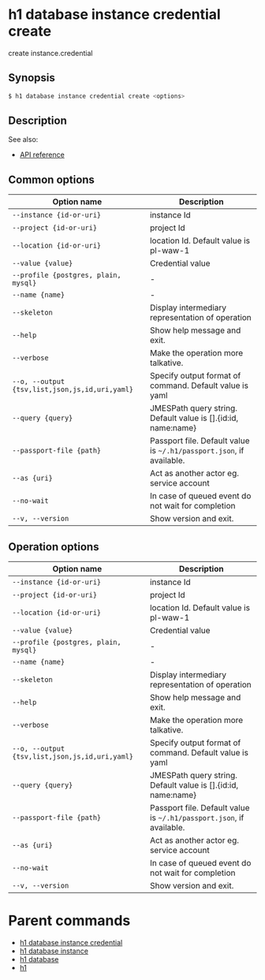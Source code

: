 
# h1 database instance credential create

create instance.credential

## Synopsis

```bash
$ h1 database instance credential create <options>
```

## Description

See also:

* [API reference](https://api.hyperone.com/v2/docs#operation/v1:database:instance.credential:create)

## Common options

| Option name                                        | Description                                                              |
| -------------------------------------------------- | ------------------------------------------------------------------------ |
| ```--instance {id-or-uri}```                       | instance Id                                                              |
| ```--project {id-or-uri}```                        | project Id                                                               |
| ```--location {id-or-uri}```                       | location Id. Default value is pl-waw-1                                   |
| ```--value {value}```                              | Credential value                                                         |
| ```--profile {postgres, plain, mysql}```           | -                                                                        |
| ```--name {name}```                                | -                                                                        |
| ```--skeleton```                                   | Display intermediary representation of operation                         |
| ```--help```                                       | Show help message and exit.                                              |
| ```--verbose```                                    | Make the operation more talkative.                                       |
| ```--o, --output {tsv,list,json,js,id,uri,yaml}``` | Specify output format of command. Default value is yaml                  |
| ```--query {query}```                              | JMESPath query string. Default value is [].\{id:id, name:name\}          |
| ```--passport-file {path}```                       | Passport file. Default value is ```~/.h1/passport.json```, if available. |
| ```--as {uri}```                                   | Act as another actor eg. service account                                 |
| ```--no-wait```                                    | In case of queued event do not wait for completion                       |
| ```--v, --version```                               | Show version and exit.                                                   |

## Operation options

| Option name                                        | Description                                                              |
| -------------------------------------------------- | ------------------------------------------------------------------------ |
| ```--instance {id-or-uri}```                       | instance Id                                                              |
| ```--project {id-or-uri}```                        | project Id                                                               |
| ```--location {id-or-uri}```                       | location Id. Default value is pl-waw-1                                   |
| ```--value {value}```                              | Credential value                                                         |
| ```--profile {postgres, plain, mysql}```           | -                                                                        |
| ```--name {name}```                                | -                                                                        |
| ```--skeleton```                                   | Display intermediary representation of operation                         |
| ```--help```                                       | Show help message and exit.                                              |
| ```--verbose```                                    | Make the operation more talkative.                                       |
| ```--o, --output {tsv,list,json,js,id,uri,yaml}``` | Specify output format of command. Default value is yaml                  |
| ```--query {query}```                              | JMESPath query string. Default value is [].\{id:id, name:name\}          |
| ```--passport-file {path}```                       | Passport file. Default value is ```~/.h1/passport.json```, if available. |
| ```--as {uri}```                                   | Act as another actor eg. service account                                 |
| ```--no-wait```                                    | In case of queued event do not wait for completion                       |
| ```--v, --version```                               | Show version and exit.                                                   |

# Parent commands

* [h1 database instance credential](./../README.md)
* [h1 database instance](./../../README.md)
* [h1 database](./../../../README.md)
* [h1](./../../../../README.md)
